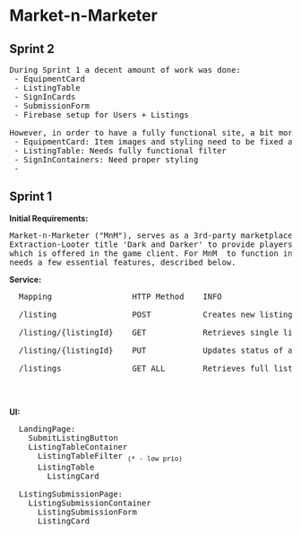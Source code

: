 # Market-n-Marketer

## Sprint 2
<pre>
During Sprint 1 a decent amount of work was done:
 - EquipmentCard
 - ListingTable
 - SignInCards
 - SubmissionForm
 - Firebase setup for Users + Listings

However, in order to have a fully functional site, a bit more needs done:
 - EquipmentCard: Item images and styling need to be fixed and updated for new equipment
 - ListingTable: Needs fully functional filter
 - SignInContainers: Need proper styling
 - 
</pre>
 
## Sprint 1 

**Initial Requirements:**
<pre>
Market-n-Marketer ("MnM"), serves as a 3rd-party marketplace tool in order for players of the 
Extraction-Looter title 'Dark and Darker' to provide players a superior trading tool to that
which is offered in the game client. For MnM  to function in by the April playtest, the app
needs a few essential features, described below.
</pre>

**Service:**
<pre>
  Mapping                 HTTP Method    INFO <br />
  /listing                POST           Creates new listing <br />
  /listing/{listingId}    GET            Retrieves single listing for page <br />
  /listing/{listingId}    PUT            Updates status of a listing, utilized in remove listing <br />
  /listings               GET ALL        Retrieves full list of item listings <br />
</pre>
<br />

**UI:**
<pre>
  LandingPage: 
    SubmitListingButton
    ListingTableContainer
      ListingTableFilter <sub>(* - low prio)</sub>
      ListingTable
        ListingCard
        
  ListingSubmissionPage:
    ListingSubmissionContainer
      ListingSubmissionForm
      ListingCard
</pre>
<br/>
